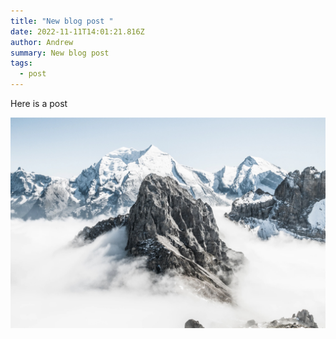 ```yaml
---
title: "New blog post "
date: 2022-11-11T14:01:21.816Z
author: Andrew
summary: New blog post
tags:
  - post
---
```

H﻿ere is a post

![](/static/img/cld-sample-2.jpg)